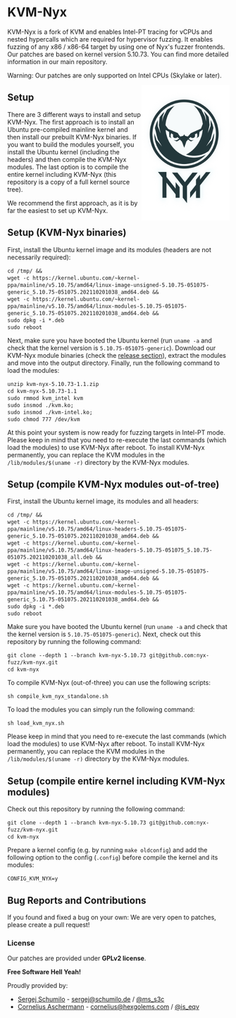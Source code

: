 # KVM-Nyx

KVM-Nyx is a fork of KVM and enables Intel-PT tracing for vCPUs and nested hypercalls which are required for hypervisor fuzzing. It enables fuzzing of any x86 / x86-64 target by using one of Nyx's fuzzer frontends.
Our patches are based on kernel version 5.10.73. You can find more detailed information in our main repository.

Warning: Our patches are only supported on Intel CPUs (Skylake or later).

<p>
<img align="right" width="200"  src="logo.png">
</p>


## Setup

There are 3 different ways to install and setup KVM-Nyx. The first approach is to install an Ubuntu pre-compiled mainline kernel and then install our prebuilt KVM-Nyx binaries. If you want to build the modules yourself, you install the Ubuntu kernel (including the headers) and then compile the KVM-Nyx modules. The last option is to compile the entire kernel including KVM-Nyx (this repository is a copy of a full kernel source tree).

We recommend the first approach, as it is by far the easiest to set up KVM-Nyx.

## Setup (KVM-Nyx binaries)

First, install the Ubuntu kernel image and its modules (headers are not necessarily required):

```
cd /tmp/ &&
wget -c https://kernel.ubuntu.com/~kernel-ppa/mainline/v5.10.75/amd64/linux-image-unsigned-5.10.75-051075-generic_5.10.75-051075.202110201038_amd64.deb &&
wget -c https://kernel.ubuntu.com/~kernel-ppa/mainline/v5.10.75/amd64/linux-modules-5.10.75-051075-generic_5.10.75-051075.202110201038_amd64.deb &&
sudo dpkg -i *.deb
sudo reboot
```

Next, make sure you have booted the Ubuntu kernel (run `uname -a` and check that the kernel version is `5.10.75-051075-generic`). Download our KVM-Nyx module binaries (check the [release section](https://github.com/nyx-fuzz/KVM-Nyx/releases)), extract the modules and move into the output directory. Finally, run the following command to load the modules:

```
unzip kvm-nyx-5.10.73-1.1.zip
cd kvm-nyx-5.10.73-1.1
sudo rmmod kvm_intel kvm
sudo insmod ./kvm.ko;
sudo insmod ./kvm-intel.ko;
sudo chmod 777 /dev/kvm
```

At this point your system is now ready for fuzzing targets in Intel-PT mode. Please keep in mind that you need to re-execute the last commands (which load the modules) to use KVM-Nyx after reboot. To  install KVM-Nyx permanently, you can replace the KVM modules in the `/lib/modules/$(uname -r)` directory by the KVM-Nyx modules.


## Setup (compile KVM-Nyx modules out-of-tree)

First, install the Ubuntu kernel image, its modules and all headers:

```
cd /tmp/ &&
wget -c https://kernel.ubuntu.com/~kernel-ppa/mainline/v5.10.75/amd64/linux-headers-5.10.75-051075-generic_5.10.75-051075.202110201038_amd64.deb &&
wget -c https://kernel.ubuntu.com/~kernel-ppa/mainline/v5.10.75/amd64/linux-headers-5.10.75-051075_5.10.75-051075.202110201038_all.deb &&
wget -c https://kernel.ubuntu.com/~kernel-ppa/mainline/v5.10.75/amd64/linux-image-unsigned-5.10.75-051075-generic_5.10.75-051075.202110201038_amd64.deb &&
wget -c https://kernel.ubuntu.com/~kernel-ppa/mainline/v5.10.75/amd64/linux-modules-5.10.75-051075-generic_5.10.75-051075.202110201038_amd64.deb &&
sudo dpkg -i *.deb
sudo reboot
```

Make sure you have booted the Ubuntu kernel (run `uname -a` and check that the kernel version is `5.10.75-051075-generic`). Next, check out this repository by running the following command:

```
git clone --depth 1 --branch kvm-nyx-5.10.73 git@github.com:nyx-fuzz/kvm-nyx.git
cd kvm-nyx
```

To compile KVM-Nyx (out-of-three) you can use the following scripts:

```
sh compile_kvm_nyx_standalone.sh
```

To load the modules you can simply run the following command:

```
sh load_kvm_nyx.sh
```

Please keep in mind that you need to re-execute the last commands (which load the modules) to use KVM-Nyx after reboot. To  install KVM-Nyx permanently, you can replace the KVM modules in the `/lib/modules/$(uname -r)` directory by the KVM-Nyx modules.

## Setup (compile entire kernel including KVM-Nyx modules)

Check out this repository by running the following command:

```
git clone --depth 1 --branch kvm-nyx-5.10.73 git@github.com:nyx-fuzz/kvm-nyx.git
cd kvm-nyx
```

Prepare a kernel config (e.g. by running `make oldconfig`) and add the following option to the config (`.config`) before compile the kernel and its modules:

```
CONFIG_KVM_NYX=y
```

## Bug Reports and Contributions

If you found and fixed a bug on your own: We are very open to patches, please create a pull request!

### License

Our patches are provided under **GPLv2 license**.

**Free Software Hell Yeah!**

Proudly provided by:

* [Sergej Schumilo](http://schumilo.de) - sergej@schumilo.de / [@ms_s3c](https://twitter.com/ms_s3c)
* [Cornelius Aschermann](https://hexgolems.com) - cornelius@hexgolems.com / [@is_eqv](https://twitter.com/is_eqv)
